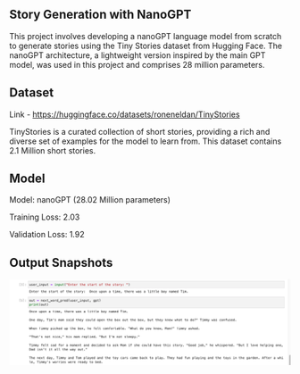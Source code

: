 ## Story Generation with NanoGPT


This project involves developing a nanoGPT language model from scratch to generate stories using the Tiny Stories dataset from Hugging Face. The nanoGPT architecture, a lightweight version inspired by the main GPT model, was used in this project and comprises 28 million parameters.

## Dataset
 Link - https://huggingface.co/datasets/roneneldan/TinyStories
 
 TinyStories is a curated collection of short stories, providing a rich and diverse set of examples for the model to learn from. This dataset contains 2.1 Million short stories.

## Model 
Model: nanoGPT (28.02 Million parameters)

Training Loss: 2.03

Validation Loss: 1.92


## Output Snapshots 

![Alt text](OutputSnap.png)
